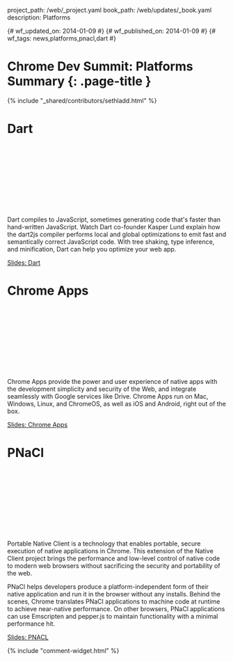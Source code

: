 project_path: /web/_project.yaml
book_path: /web/updates/_book.yaml
description: Platforms

{# wf_updated_on: 2014-01-09 #}
{# wf_published_on: 2014-01-09 #}
{# wf_tags: news,platforms,pnacl,dart #}

# Chrome Dev Summit: Platforms Summary {: .page-title }

{% include "_shared/contributors/sethladd.html" %}


# Dart

<div class="video-wrapper">
  <iframe class="devsite-embedded-youtube-video" data-video-id="FqsU3TbUw_s"
          data-autohide="1" data-showinfo="0" frameborder="0" allowfullscreen>
  </iframe>
</div> 

Dart compiles to JavaScript, sometimes generating code that's faster than hand-written JavaScript. Watch Dart co-founder Kasper Lund explain how the dart2js compiler performs local and global optimizations to emit fast and semantically correct JavaScript code. With tree shaking, type inference, and minification, Dart can help you optimize your web app.

[Slides: Dart](https://docs.google.com/presentation/d/1JU1ToBg-K7_vLC5bt2gEcEy3p12mCQG8CGELOP3vWvI/edit?usp=sharing)

<div style="clear:both;"></div>

# Chrome Apps

<div class="video-wrapper">
  <iframe class="devsite-embedded-youtube-video" data-video-id="f3NctLbtsNE"
          data-autohide="1" data-showinfo="0" frameborder="0" allowfullscreen>
  </iframe>
</div> 

Chrome Apps provide the power and user experience of native apps with the development simplicity and security of the Web, and integrate seamlessly with Google services like Drive. Chrome Apps run on Mac, Windows, Linux, and ChromeOS, as well as iOS and Android, right out of the box.

[Slides: Chrome Apps](https://docs.google.com/presentation/d/1XdSq-xRxPHwbzYKSPZknZ4dYh_TW0h6MYr85Eyt-4NQ/edit?usp=sharing)

<div style="clear:both;"></div>

# PNaCl

<div class="video-wrapper">
  <iframe class="devsite-embedded-youtube-video" data-video-id="hfs5p1BKpxQ"
          data-autohide="1" data-showinfo="0" frameborder="0" allowfullscreen>
  </iframe>
</div>

Portable Native Client is a technology that enables portable, secure execution of native applications in Chrome. This extension of the Native Client project brings the performance and low-level control of native code to modern web browsers without sacrificing the security and portability of the web.

PNaCl helps developers produce a platform-independent form of their native application and run it in the browser without any installs. Behind the scenes, Chrome translates PNaCl applications to machine code at runtime to achieve near-native performance. On other browsers, PNaCl applications can use Emscripten and pepper.js to maintain functionality with a minimal performance hit.

[Slides: PNACL](https://docs.google.com/presentation/d/1VAwkh8HoinUHWx49eQLYdqimL4YsCyg-qw6BGe0cj8E/edit#slide=id.p18)
 
<div style="clear:both;"></div>

{% include "comment-widget.html" %}
